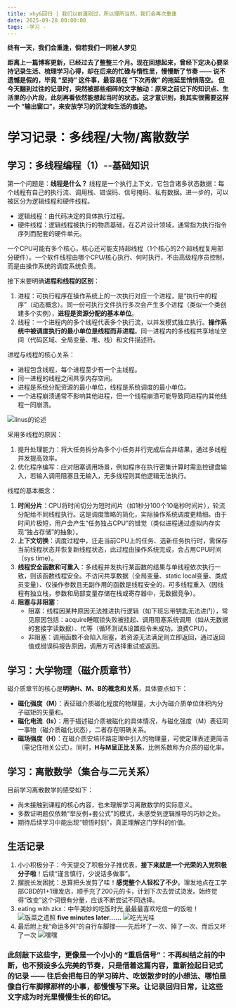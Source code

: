 ```yaml
---
title: xhy&回归 | 我们以前道别过，所以理所当然，我们会再次重逢
date: 2025-09-28 00:00:00
tags: -学习 -
---
```

**终有一天，我们会重逢，倘若我们一同被人梦见**
<!--more-->
**距离上一篇博客更新，已经过去了整整三个月。现在回想起来，曾经下定决心要坚持记录生活、梳理学习心得，却在后来的忙碌与惰性里，慢慢断了节奏 —— 说不遗憾是假的，毕竟 “坚持” 这件事，最容易在 “下次再做” 的拖延里悄悄落空。
但今天翻到过往的记录时，突然被那些细碎的文字触动：原来之前记下的知识点、生活里的小片段，此刻再看依然能想起当时的状态。这才意识到，我其实很需要这样一个 “输出窗口”，来安放学习的沉淀和生活的痕迹。**
# 学习记录：多线程/大物/离散数学 
## 学习：多线程编程（1）--基础知识
第一个问题是：**线程是什么？** 线程是一个执行上下文，它包含诸多状态数据：每个线程有自己的执行流、调用栈、错误码、信号掩码、私有数据。进一步的，可以被区分为逻辑线程和硬件线程。  
- 逻辑线程：由代码决定的具体执行过程。  
- 硬件线程：逻辑线程被执行的物质基础，在芯片设计领域，通常指为执行指令序列而配套的硬件单元。  

一个CPU可能有多个核心，核心还可能支持超线程（1个核心的2个超线程复用部分硬件）。一个软件线程由哪个CPU/核心执行、何时执行，不由高级程序员控制，而是由操作系统的调度系统负责。

接下来要明确**进程和线程的区别**：
1. 进程：可执行程序在操作系统上的一次执行对应一个进程，是“执行中的程序”（动态概念）。同一份可执行文件执行多次会产生多个进程（类似一个类创建多个实例），**进程是资源分配的基本单位**。
2. 线程：一个进程内的多个线程代表多个执行流，以并发模式独立执行。**操作系统中被调度执行的最小单位是线程而非进程**。同一进程内的多线程共享地址空间（代码区域、全局变量、堆、栈）和文件描述符。

进程与线程的核心关系：
- 进程包含线程，每个进程至少有一个主线程。
- 同一进程的线程之间共享内存空间。
- 进程是系统分配资源的最小单位，线程是系统调度的最小单位。
- 一个进程崩溃通常不影响其他进程，但一个线程崩溃可能导致同进程内其他线程一同崩溃。

![linus的论述](/img/jincheng.png)

采用多线程的原因：
1. 提升处理能力：将大任务拆分為多个小任务并行完成后合并结果，通过多线程并发提高效率。
2. 优化程序编写：应对阻塞调用场景，例如程序在执行密集计算时需监控键盘输入，若输入调用阻塞且无输入，无多线程则其他逻辑无法执行。

线程的基本概念：
1. **时间分片**：CPU将时间切分为短时间片（如1秒分100个10毫秒时间片），轮流分配给不同线程执行。这是调度策略的简化，实际操作系统调度更精细。由于时间片极短，用户会产生“任务独占CPU”的错觉（类似进程通过虚拟内存实现“独占存储”的抽象）。
2. **上下文切换**：调度过程中，迁走当前CPU上的任务、选新任务执行时，需保存当前线程状态并恢复新线程状态，此过程由操作系统完成，会占用CPU时间（sys time）。
3. **线程安全函数和可重入**：多线程并发执行某函数的结果与单线程依次执行一致，则该函数线程安全。不访问共享数据（全局变量、static local变量、类成员变量）、仅操作参数且无副作用的函数是线程安全的，可多线程重入（因线程有独立栈，参数和局部变量存储在栈或寄存器中，无数据竞争）。
4. **阻塞与非阻塞**：
   - 阻塞：线程因某种原因无法推进执行逻辑（如下班忘带钥匙无法进门），常见原因包括：acquire睡眠锁失败被挂起、调用阻塞系统调用（如从无数据的套接字读数据）、忙等（循环测试&设置指令未成功，浪费CPU）。
   - 非阻塞：调用函数不会陷入阻塞，若资源无法满足则立即返回，通过返回值或错误码报告原因，调用方可选择重试或返回。

## 学习：大学物理（磁介质章节）
磁介质章节的核心是**明确H、M、B的概念和关系**，具体要点如下：
- **磁化强度（M）**：表征磁介质磁化程度的物理量，大小为磁介质单位体积内分子磁矩的矢量和。
- **磁化电流（Is）**：用于描述磁介质被磁化的具体情况，与磁化强度（M）表征同一事物（磁介质磁化状态），二者存在明确关系。
- **磁场强度（H）**：在磁介质安培环路定理中引入的物理量，可使定理表述更简洁（需记住相关公式）。同时，**H与M呈正比关系**，比例系数称为介质的磁化率。

## 学习：离散数学（集合与二元关系）
目前学习离散数学的感受如下：
- 尚未接触到课程的核心内容，也未理解学习离散数学的实际意义。
- 多数证明题仅依赖“举反例+套公式”的模式，未感受到逻辑推导的巧妙之处。
- 期待后续学习中能出现“顿悟时刻”，真正理解这门学科的价值。

## 生活记录
1. 小小积极分子：今天提交了积极分子推优表，**接下来就是一个光荣的入党积极分子啦**！后续“谨言慎行，少说话多做事”。
2. 摆脱长发困扰：总算把头发剪了哇！**感觉整个人轻松了不少**。理发地点在工学部CBD的1+1理发店，顺手充了200元的卡，计划下次去尝试烫发。始终觉得“改变”这个词很有分量，应该不断尝试不同选择。
3. eating with zkx：中午美妙的吃饭时光,最最最喜欢吃信一的饭啦！
![饭菜之遗照](/img/qian.jpg)
**five minutes later......**
![吃光光哇](img/hou.jpg)
5. 最后附上我“命运多舛”的自行车脚撑——先后坏了一次、掉了一次、而后又坏了一次
![嘿嘿](img/zxc.jpg)
### 此刻敲下这些字，更像是一个小小的 “重启信号”：不再纠结之前的中断，也不预设多么完美的节奏，只是借着这篇内容，重新捡起日记式的记录 —— 往后会把每日的学习碎片、吃饭散步时的小想法、哪怕是像自行车脚撑那样的小事，都慢慢写下来。让记录回归日常，让这些文字成为时光里慢慢生长的印记。
